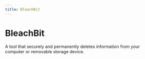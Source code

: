 ```yaml
---
title: BleachBit
---
```

# BleachBit

A tool that securely and permanently deletes information from your computer or removable storage device.